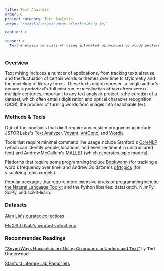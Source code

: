 ```yaml
---
title: Text Analysis
order: 0
project_category: Text Analysis
image: '/assets/images/banners/text-mining.jpg'

caption: >

teaser: >
  Text analysis consists of using automated techniques to study patterns in large text collections. Click to read more about text analysis methods and resources.
---
```


### Overview

Text mining includes a number of applications, from tracking textual reuse and the fluctuation of certain words or themes over time to stylometry and the modeling of literary forms. These texts might represent a single author's oeuvre, a periodical's full print run, or a collection of texts from across multiple centuries. Important to any text analysis project is the curation of a dataset, which often entails digitization and optical character recognition (OCR), the process of turning words from images into searchable text.

### Methods & Tools

Out-of-the-box tools that don't require any custom programming include JSTOR Labs's <a href='https://www.jstor.org/analyze/analyzer/progress' target='_blank'>Text Analyzer</a>, <a href='https://voyant-tools.org/' target='_blank'>Voyant</a>, <a href='http://www.laurenceanthony.net/software/antconc/' target='_blank'>AntConc</a>, and <a href='http://www.wordle.net/create' target='_blank'>Wordle</a>.

Tools that require minimal command line usage include Stanford's <a href='https://stanfordnlp.github.io/CoreNLP/' target='_blank'>CoreNLP</a> (which can identify people, locations, and even sentiment in unstructured text) and Andrew McCallum's <a href='http://mallet.cs.umass.edu/' target='_blank'>MALLET</a> (which generates topic models).

Platforms that require some programming include <a href='https://github.com/Bookworm-project/BookwormDB' target='_blank'>Bookworm</a> (for tracking a word's frequency over time) and Andrew Goldstone's <a href='https://github.com/agoldst/dfrtopics/' target='_blank'>dfrtopics</a> (for visualizing topic models).

Popular packages that require more intensive levels of programming include <a href='http://www.nltk.org/' target='_blank'>the Natural Language Toolkit</a> and the Python libraries: datasketch, NumPy, SciPy, and scikit-learn.

### Datasets
<a href='http://dhresourcesforprojectbuilding.pbworks.com/w/page/69244469/Data%20Collections%20and%20Datasets' target='_blank'>Alan Liu's curated collections</a>

<a href='https://txtlab.org/data-sets/' target='_blank'>McGill .txtLab's curated collections</a>

### Recommended Readings

<a href='https://tedunderwood.com/2015/06/04/seven-ways-humanists-are-using-computers-to-understand-text/' target='_blank'>"Seven Ways Humanists are Using Computers to Understand Text"</a> by Ted Underwood

<a href='https://litlab.stanford.edu/pamphlets/' target='_blank'>Stanford Literary Lab Pamphlets</a>